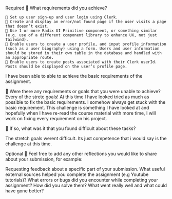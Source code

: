 Required
🎯 What requirements did you achieve?

    🎯 Set up user sign-up and user login using Clerk.
    🎯 Create and display an error/not found page if the user visits a page that doesn’t exist.
    🎯 Use 1 or more Radix UI Primitive component, or something similar (e.g. use of a different component library to enhance UX, not just Tailwind).
    🎯 Enable users to create a user profile, and input profile information (such as a user biography) using a form. Users and user information should be stored in their own table in the database and handled with an appropriate route.
    🎯 Enable users to create posts associated with their Clerk userId. Posts should be displayed on the user’s profile page.

I have been able to able to achieve the basic requirements of the assignment. 

🎯 Were there any requirements or goals that you were unable to achieve?
Every of the stretc goals! At this time I have looked tried as much as possible to fix the basic requirements. I somehow always get stuck with the basic requirement. This challenge is something I have looked at and hopefully when I have re-read the course material with more time, I will work on fixing every requirement on his project. 


🎯 If so, what was it that you found difficult about these tasks?

The stretch goals werent difficult. Its just competence that i would say is the challenge at this time. 


Optional
🏹 Feel free to add any other reflections you would like to share about your submission, for example:

Requesting feedback about a specific part of your submission.
What useful external sources helped you complete the assignment (e.g Youtube tutorials)?
What errors or bugs did you encounter while completing your assignment? How did you solve them?
What went really well and what could have gone better?



